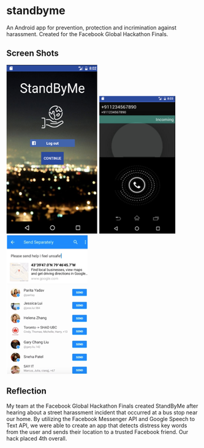 # standbyme

An Android app for prevention, protection and incrimination against harassment.
Created for the Facebook Global Hackathon Finals.

## Screen Shots
<img src="Screenshots/Home.png"> <img src="Screenshots/Call.png"> <img src="Screenshots/FacebookAPI.png">


## Reflection
My team at the Facebook Global Hackathon Finals created StandByMe after hearing about a street harassment incident that occurred at a bus stop near our home. By utilizing the Facebook Messenger API and Google Speech to Text API, we were able to create an app that detects distress key words from the user and sends their location to a trusted Facebook friend. Our hack placed 4th overall.



